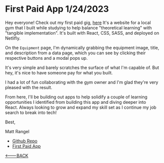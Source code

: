 # First Paid App 1/24/2023

Hey everyone! Check out my first paid gig, [here](https://centralcoastbarbell.com/)
It's a website for a local gym that I built while studying to help balance "theoretical learning" with "tangible implementation". It's built with React, CSS, SASS, and deployed on Netlifly.

On the `Equipment` page, I'm dynamically grabbing the equipment image, title, and description from a data page, which you can see by clicking their respective buttons and a modal pops up.

It's very simple and barely scratches the surface of what I'm capable of. But hey, it's nice to have someone pay for what you built.

I had a lot of fun collaborating with the gym owner and I'm glad they're very pleased with the result.

From here, I'll be building out apps to help solidify a couple of learning opportunities I identified from building this app and diving deeper into React. Always looking to grow and expand my skill set as I continue my job search to break into tech!

Best,

Matt Rangel

- [Github Repo](https://github.com/rangelMatt)
- [First Paid App](https://rangelmatt.github.io/reading-notes/newsLetter/firstPaidApp.html)

[<---BACK](README.md)